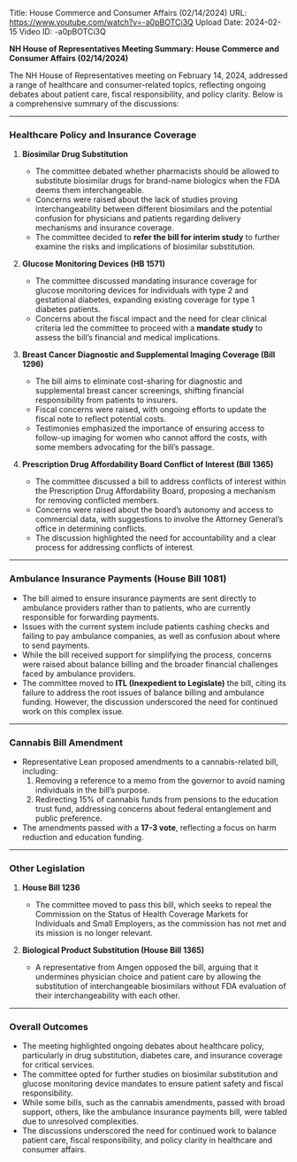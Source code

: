 Title: House Commerce and Consumer Affairs (02/14/2024)
URL: https://www.youtube.com/watch?v=-a0pBOTCi3Q
Upload Date: 2024-02-15
Video ID: -a0pBOTCi3Q

**NH House of Representatives Meeting Summary: House Commerce and Consumer Affairs (02/14/2024)**

The NH House of Representatives meeting on February 14, 2024, addressed a range of healthcare and consumer-related topics, reflecting ongoing debates about patient care, fiscal responsibility, and policy clarity. Below is a comprehensive summary of the discussions:

---

### **Healthcare Policy and Insurance Coverage**

1. **Biosimilar Drug Substitution**  
   - The committee debated whether pharmacists should be allowed to substitute biosimilar drugs for brand-name biologics when the FDA deems them interchangeable.  
   - Concerns were raised about the lack of studies proving interchangeability between different biosimilars and the potential confusion for physicians and patients regarding delivery mechanisms and insurance coverage.  
   - The committee decided to **refer the bill for interim study** to further examine the risks and implications of biosimilar substitution.

2. **Glucose Monitoring Devices (HB 1571)**  
   - The committee discussed mandating insurance coverage for glucose monitoring devices for individuals with type 2 and gestational diabetes, expanding existing coverage for type 1 diabetes patients.  
   - Concerns about the fiscal impact and the need for clear clinical criteria led the committee to proceed with a **mandate study** to assess the bill’s financial and medical implications.

3. **Breast Cancer Diagnostic and Supplemental Imaging Coverage (Bill 1296)**  
   - The bill aims to eliminate cost-sharing for diagnostic and supplemental breast cancer screenings, shifting financial responsibility from patients to insurers.  
   - Fiscal concerns were raised, with ongoing efforts to update the fiscal note to reflect potential costs.  
   - Testimonies emphasized the importance of ensuring access to follow-up imaging for women who cannot afford the costs, with some members advocating for the bill’s passage.

4. **Prescription Drug Affordability Board Conflict of Interest (Bill 1365)**  
   - The committee discussed a bill to address conflicts of interest within the Prescription Drug Affordability Board, proposing a mechanism for removing conflicted members.  
   - Concerns were raised about the board’s autonomy and access to commercial data, with suggestions to involve the Attorney General’s office in determining conflicts.  
   - The discussion highlighted the need for accountability and a clear process for addressing conflicts of interest.

---

### **Ambulance Insurance Payments (House Bill 1081)**  
   - The bill aimed to ensure insurance payments are sent directly to ambulance providers rather than to patients, who are currently responsible for forwarding payments.  
   - Issues with the current system include patients cashing checks and failing to pay ambulance companies, as well as confusion about where to send payments.  
   - While the bill received support for simplifying the process, concerns were raised about balance billing and the broader financial challenges faced by ambulance providers.  
   - The committee moved to **ITL (Inexpedient to Legislate)** the bill, citing its failure to address the root issues of balance billing and ambulance funding. However, the discussion underscored the need for continued work on this complex issue.

---

### **Cannabis Bill Amendment**  
   - Representative Lean proposed amendments to a cannabis-related bill, including:  
     1. Removing a reference to a memo from the governor to avoid naming individuals in the bill’s purpose.  
     2. Redirecting 15% of cannabis funds from pensions to the education trust fund, addressing concerns about federal entanglement and public preference.  
   - The amendments passed with a **17-3 vote**, reflecting a focus on harm reduction and education funding.

---

### **Other Legislation**  
1. **House Bill 1236**  
   - The committee moved to pass this bill, which seeks to repeal the Commission on the Status of Health Coverage Markets for Individuals and Small Employers, as the commission has not met and its mission is no longer relevant.  

2. **Biological Product Substitution (House Bill 1365)**  
   - A representative from Amgen opposed the bill, arguing that it undermines physician choice and patient care by allowing the substitution of interchangeable biosimilars without FDA evaluation of their interchangeability with each other.  

---

### **Overall Outcomes**  
- The meeting highlighted ongoing debates about healthcare policy, particularly in drug substitution, diabetes care, and insurance coverage for critical services.  
- The committee opted for further studies on biosimilar substitution and glucose monitoring device mandates to ensure patient safety and fiscal responsibility.  
- While some bills, such as the cannabis amendments, passed with broad support, others, like the ambulance insurance payments bill, were tabled due to unresolved complexities.  
- The discussions underscored the need for continued work to balance patient care, fiscal responsibility, and policy clarity in healthcare and consumer affairs.